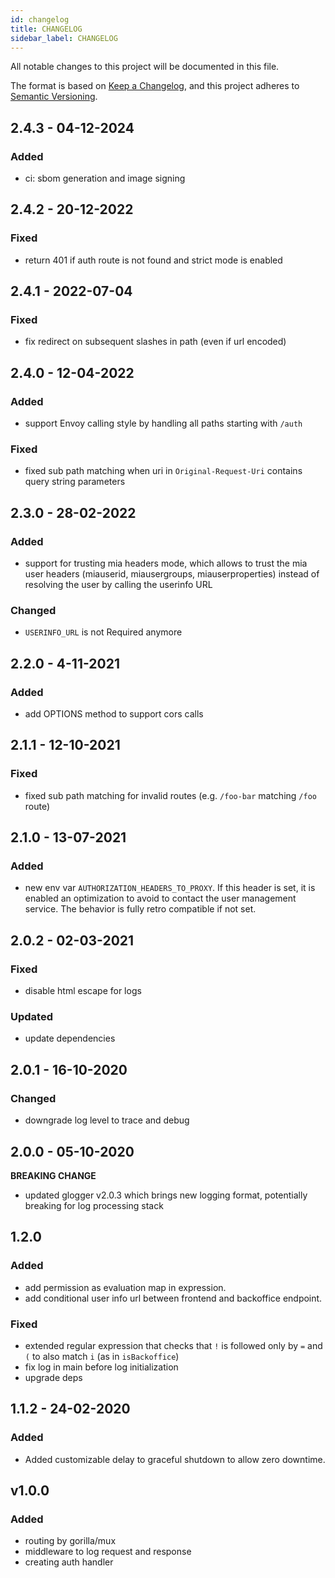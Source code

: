 ```yaml
---
id: changelog
title: CHANGELOG
sidebar_label: CHANGELOG
---
```




All notable changes to this project will be documented in this file.

The format is based on [Keep a Changelog](https://keepachangelog.com/en/1.0.0/),
and this project adheres to [Semantic Versioning](https://semver.org/spec/v2.0.0.html).

## 2.4.3 - 04-12-2024

### Added

- ci: sbom generation and image signing

## 2.4.2 - 20-12-2022

### Fixed

- return 401 if auth route is not found and strict mode is enabled

## 2.4.1 - 2022-07-04

### Fixed

- fix redirect on subsequent slashes in path (even if url encoded)

## 2.4.0 - 12-04-2022

### Added

- support Envoy calling style by handling all paths starting with `/auth`

### Fixed

- fixed sub path matching when uri in `Original-Request-Uri` contains query string parameters

## 2.3.0 - 28-02-2022

### Added

- support for trusting mia headers mode, which allows to trust the mia user headers (miauserid, miausergroups, miauserproperties) instead of resolving the user by calling the userinfo URL

### Changed

- `USERINFO_URL` is not Required anymore

## 2.2.0 - 4-11-2021

### Added

- add OPTIONS method to support cors calls

## 2.1.1 - 12-10-2021

### Fixed

- fixed sub path matching for invalid routes (e.g. `/foo-bar` matching `/foo` route)

## 2.1.0 - 13-07-2021

### Added

- new env var `AUTHORIZATION_HEADERS_TO_PROXY`. If this header is set, it is enabled an optimization to avoid to contact the user management service. The behavior is fully retro compatible if not set.

## 2.0.2 - 02-03-2021

### Fixed

- disable html escape for logs

### Updated

- update dependencies

## 2.0.1 - 16-10-2020

### Changed

- downgrade log level to trace and debug

## 2.0.0 - 05-10-2020

**BREAKING CHANGE**
- updated glogger v2.0.3 which brings new logging format, potentially breaking for log processing stack

## 1.2.0

### Added

- add permission as evaluation map in expression.
- add conditional user info url between frontend and backoffice endpoint.

### Fixed
- extended regular expression that checks that `!` is followed only by `=` and `(` to also match `i` (as in `isBackoffice`)
- fix log in main before log initialization
- upgrade deps

## 1.1.2 - 24-02-2020

### Added

- Added customizable delay to graceful shutdown to allow zero downtime.

## v1.0.0

### Added

- routing by gorilla/mux
- middleware to log request and response
- creating auth handler
